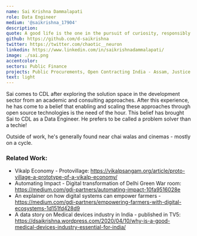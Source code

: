 ```yaml
---
name: Sai Krishna Dammalapati
role: Data Engineer
medium: '@saikrishna_17904'
description:
quote: A good life is the one in the pursuit of curiosity, responsibly.
github: https://github.com/d-saikrishna
twitter: https://twitter.com/chaotic__neuron
linkedin: https://www.linkedin.com/in/saikrishnadammalapati/
image: ./sai.png
accentcolor:
sectors: Public Finance
projects: Public Procurements, Open Contracting India - Assam, Justice Hub
text: light
---
```


Sai comes to CDL after exploring the solution space in the development sector from an academic and consulting approaches. After this experience, he has come to a belief that enabling and scaling these approaches through open source technologies is the need of the hour. This belief has brought Sai to CDL as a Data Engineer. He prefers to be called a problem solver than a techie! 

Outside of work, he's generally found near chai walas and cinemas - mostly on a cycle.

### Related Work:

- Vikalp Economy - Protovillage: https://vikalpsangam.org/article/proto-village-a-prototype-of-a-vikalp-economy/
- Automating Impact - Digital transformation of Delhi Green War room: https://medium.com/gdi-partners/automating-impact-10fa9516028e
- An explainer on how digital systems can empower farmers - https://medium.com/gdi-partners/empowering-farmers-with-digital-ecosystems-1d151fd428d9
- A data story on Medical devices industry in India - published in TV5: https://dsaikrishna.wordpress.com/2020/04/10/why-is-a-good-medical-devices-industry-essential-for-india/
